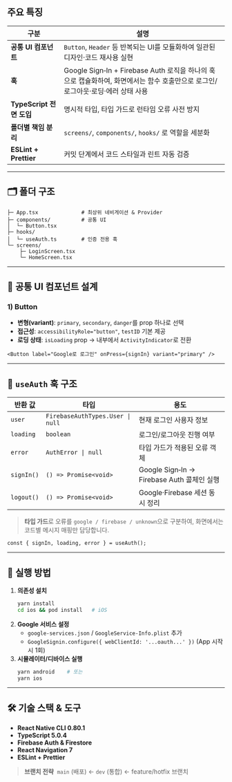
## 주요 특징

| 구분                            | 설명                                                                                   |
| ----------------------------- | ------------------------------------------------------------------------------------ |
| **공통 UI 컴포넌트**                | `Button`, `Header` 등 반복되는 UI를 모듈화하여 일관된 디자인·코드 재사용 실현                  |
| **훅**                  | Google Sign‑In + Firebase Auth 로직을 하나의 훅으로 캡슐화하여, 화면에서는 함수 호출만으로 로그인/로그아웃·로딩·에러 상태 사용 |
| **TypeScript 전면 도입**          | 명시적 타입, 타입 가드로 런타임 오류 사전 방지                                                          |
| **폴더별 책임 분리**                 | `screens/`, `components/`, `hooks/` 로 역할을 세분화                           |
| **ESLint + Prettier** | 커밋 단계에서 코드 스타일과 린트 자동 검증                                                             |

---

## 🗂️ 폴더 구조

```text
├─ App.tsx              # 최상위 네비게이션 & Provider
├─ components/          # 공통 UI
│  └─ Button.tsx
├─ hooks/
│  └─ useAuth.ts        # 인증 전용 훅
└─ screens/
    ├─ LoginScreen.tsx
    └─ HomeScreen.tsx
```

---

## 🧩 공통 UI 컴포넌트 설계

### 1) Button

- **변형(variant)**: `primary`, `secondary`, `danger`를 prop 하나로 선택
- **접근성**: `accessibilityRole="button"`, `testID` 기본 제공
- **로딩 상태**: `isLoading` prop → 내부에서 `ActivityIndicator`로 전환

```tsx
<Button label="Google로 로그인" onPress={signIn} variant="primary" />
```


---

## 🔐 `useAuth` 훅 구조

| 반환 값       | 타입                               | 용도                                    |
| ---------- | -------------------------------- | ------------------------------------- |
| `user`     | `FirebaseAuthTypes.User \| null` | 현재 로그인 사용자 정보                         |
| `loading`  | `boolean`                        | 로그인/로그아웃 진행 여부                        |
| `error`    | `AuthError \| null`              | 타입 가드가 적용된 오류 객체                      |
| `signIn()` | `() => Promise<void>`            | Google Sign‑In → Firebase Auth 콜체인 실행 |
| `logout()` | `() => Promise<void>`            | Google·Firebase 세션 동시 정리              |

> **타입 가드**로 오류를 `google / firebase / unknown`으로 구분하여, 화면에서는 코드별 메시지 매핑만 담당합니다.

```tsx
const { signIn, loading, error } = useAuth();
```

---

## 🚀 실행 방법

1. **의존성 설치**
   ```bash
   yarn install
   cd ios && pod install   # iOS
   ```
2. **Google 서비스 설정**
   - `google-services.json` / `GoogleService-Info.plist` 추가
   - `GoogleSignin.configure({ webClientId: '...oauth...' })` (App 시작 시 1회)
3. **시뮬레이터/디바이스 실행**
   ```bash
   yarn android    # 또는
   yarn ios
   ```

---

## 🛠️ 기술 스택 & 도구

- **React Native CLI 0.80.1**
- **TypeScript 5.0.4**
- **Firebase Auth & Firestore**
- **React Navigation 7**
- **ESLint + Prettier**

> **브랜치 전략**  `main` (배포) ← `dev` (통합) ← feature/hotfix 브랜치
